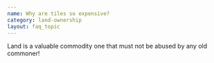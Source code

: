 ```yaml
---
name: Why are tiles so expensive?
category: land-ownership
layout: faq_topic
---
```

Land is a valuable commodity one that must not be abused by any old commoner!